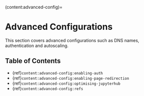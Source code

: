 (content:advanced-config)=
# Advanced Configurations

This section covers advanced configurations such as DNS names, authentication and autoscaling.

## Table of Contents

- {ref}`content:advanced-config:enabling-auth`
- {ref}`content:advanced-config:enabling-page-redirection`
- {ref}`content:advanced-config:optimising-jupyterhub`
- {ref}`content:advanced-config:refs`
